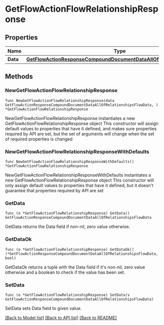 # GetFlowActionFlowRelationshipResponse

## Properties

Name | Type | Description | Notes
------------ | ------------- | ------------- | -------------
**Data** | [**GetFlowActionResponseCompoundDocumentDataAllOfRelationshipsFlowData**](GetFlowActionResponseCompoundDocumentDataAllOfRelationshipsFlowData.md) |  | 

## Methods

### NewGetFlowActionFlowRelationshipResponse

`func NewGetFlowActionFlowRelationshipResponse(data GetFlowActionResponseCompoundDocumentDataAllOfRelationshipsFlowData, ) *GetFlowActionFlowRelationshipResponse`

NewGetFlowActionFlowRelationshipResponse instantiates a new GetFlowActionFlowRelationshipResponse object
This constructor will assign default values to properties that have it defined,
and makes sure properties required by API are set, but the set of arguments
will change when the set of required properties is changed

### NewGetFlowActionFlowRelationshipResponseWithDefaults

`func NewGetFlowActionFlowRelationshipResponseWithDefaults() *GetFlowActionFlowRelationshipResponse`

NewGetFlowActionFlowRelationshipResponseWithDefaults instantiates a new GetFlowActionFlowRelationshipResponse object
This constructor will only assign default values to properties that have it defined,
but it doesn't guarantee that properties required by API are set

### GetData

`func (o *GetFlowActionFlowRelationshipResponse) GetData() GetFlowActionResponseCompoundDocumentDataAllOfRelationshipsFlowData`

GetData returns the Data field if non-nil, zero value otherwise.

### GetDataOk

`func (o *GetFlowActionFlowRelationshipResponse) GetDataOk() (*GetFlowActionResponseCompoundDocumentDataAllOfRelationshipsFlowData, bool)`

GetDataOk returns a tuple with the Data field if it's non-nil, zero value otherwise
and a boolean to check if the value has been set.

### SetData

`func (o *GetFlowActionFlowRelationshipResponse) SetData(v GetFlowActionResponseCompoundDocumentDataAllOfRelationshipsFlowData)`

SetData sets Data field to given value.



[[Back to Model list]](../README.md#documentation-for-models) [[Back to API list]](../README.md#documentation-for-api-endpoints) [[Back to README]](../README.md)


